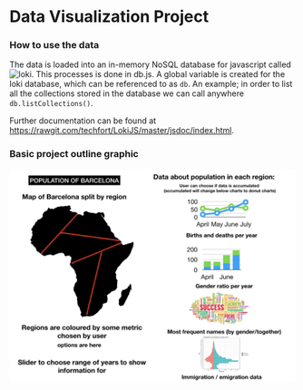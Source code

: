 # Data Visualization Project

### How to use the data
The data is loaded into an in-memory NoSQL database for javascript called ![loki](http://lokijs.org/). This processes is done in db.js. A global variable is created for the loki database, which can be referenced to as `db`. An example; in order to list all the collections stored in the database we can call anywhere `db.listCollections()`.

Further documentation can be found at https://rawgit.com/techfort/LokiJS/master/jsdoc/index.html. 



### Basic project outline graphic
![outline](./outline.jpg)
